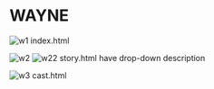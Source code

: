 # WAYNE

![w1](https://user-images.githubusercontent.com/21987562/53415035-328c6f80-39e1-11e9-81ce-61da6ccda0e4.jpg)
index.html

![w2](https://user-images.githubusercontent.com/21987562/53415105-61a2e100-39e1-11e9-8156-dc1454c580df.jpg)
![w22](https://user-images.githubusercontent.com/21987562/53415165-8ac37180-39e1-11e9-934c-5fef78c77810.jpg)
story.html have drop-down description


![w3](https://user-images.githubusercontent.com/21987562/53415603-b6932700-39e2-11e9-96b5-d34edc0a83c7.jpg)
cast.html
